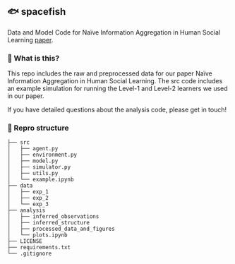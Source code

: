 ## 🐟 spacefish

Data and Model Code for Naïve Information Aggregation in Human Social Learning [paper](https://www.sciencedirect.com/science/article/pii/S0010027723002676).

### 🧐 What is this?
This repo includes the raw and preprocessed data for our paper Naïve Information Aggregation in Human Social Learning. The src code includes an example simulation for running the Level-1 and Level-2 learners we used in our paper.

If you have detailed questions about the analysis code, please get in touch! 

### 📂 Repro structure

```
├── src                   
│   ├── agent.py
│   ├── environment.py
│   ├── model.py
│   ├── simulator.py
│   ├── utils.py
│   └── example.ipynb
├── data          
│   ├── exp_1     
│   ├── exp_2 
│   └── exp_3     
├── analysis
│   ├── inferred_observations
│   ├── inferred_structure
│   ├── processed_data_and_figures
│   └── plots.ipynb
├── LICENSE              
├── requirements.txt      
└── .gitignore           
```
